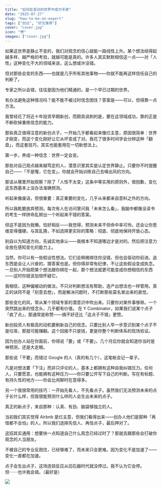 ```yaml
---
title: "如何在变动的世界中成为专家"
date: "2025-07-27"
slug: "how-to-be-an-expert"
tags: ["创业", "好文推荐"]
cover: "cover.jpg"
icon: "😎"
images: ["cover.jpg"]
---
```

如果这世界是静止不变的，我们对观念的信心就能一路线性上升。某个想法经得起越多样、越严格的考验，就越可能是真的。许多人其实默默相信这一点——对「人性」这种变化不大的领域来说，这么想或许没错。



但对那些会变的东西——也就是几乎所有其他事物——你就不能再这样信任自己的判断了。



专家之所以会错，往往是因为他们精通的，是一个早已过期的世界。



有办法避免这种情况吗？能不能不被过时信念困住？答案是——可以，但得靠一点方法。



我曾经花了将近十年投资早期新创，而颇具讽刺的是，要在这领域成功，靠的正是不断砍掉重练信念的能力。



那些真正值得注意的新创点子，一开始几乎都看起来像烂主意，原因很简单：世界才刚变，而这个变化刚好让它从坏变成了对。我花了很多时间学会分辨这种「翻盘」，而这套技巧，其实也能套用在一切新想法上。



第一步，养成一种信念：世界一定会变。



那些对自己观点越来越笃定的人，潜意识里其实是认定世界静止。只要你不时提醒自己——「不是喔，它在变」，你就会开始训练自己去嗅出风的方向。



那该从哪里开始观察？除了「人性不太变」这条中等实用的原则外，很抱歉，变化这东西基本上没办法准确预测。



听起来像废话，但很重要：真正重要的变化，几乎从来都来自意料之外的方向。



所以我乾脆放弃预测。每次有人在访问里问我「未来怎么看」，我脑中都像没读书的考生一样拼命乱掰出一个听起来不错的答案。



但这不是因为我懒。恰好相反——我觉得，预测未来不但命中率可怜，还会让你思维变得僵硬。与其乱猜，不如选择更实际的策略：彻底、彻底地保持开放心态。



别自以为知道方向，先诚实地承认——我根本不知道哪边才是对的。然后把注意力全放在感知变化的能力上。



当然，你可以有一些假设性想法。它们会稍微绑住你没错，但也会驱动你前进。追东西是会让人兴奋的，猜答案也是。但你得非常有纪律，不让这些假设变成执念。
一旦别人开始把某个想法跟你绑在一起，那个想法就更可能变成你想相信的东西——这时你就该加倍怀疑它。



我相信，这种偏被动的做法，不只对判断想法有帮助，连产出想法也一样管用。真正的诀窍不是「刻意去想」，而是解决问题时，不打断那些莫名冒出来的直觉。



那些变化的风，常从某个领域专家的潜意识中吹出来。只要你对某件事够熟，一个突然跳出来的怪念头，几乎都有价值。
在 Y Combinator，如果我们说某个点子「疯了点」，那通常是称赞——搞不好还比「这点子不错」更赞。



新创投资人有极高的动机要刷新自己的信念。只要比别人早一步意识到某个点子不是垃圾，那就可能赚翻。这个回报不只是钱，更是你整个判断体系的现场验证。



因为创办人站在你面前，你得说「要」或「不要」，几个月后你就会知道你当时是神预测，还是大走眼。



那些说「不要」而错过 Google 的人（真的有几个），这笔帐会记一辈子。



凡是对想法要「下注」而非只评论的人，基本上都拥有这种自我纠错压力。任何人，只要愿意，也能拥有这种压力——你只要公开写下自己的判断。写在有标题、有持久性的地方——你会比闲聊时在意得多。



另一个我很常用的技巧：一开始先看人，不先看点子。虽然我们无法预测未来的点子长什么样，但我很能预测什么样的人会生出未来的点子。



真正的新点子，来自那种：认真、有劲、脑袋够独立的人。



当初我们其实觉得 Airbnb 是烂主意，但我们看得出来——创办人他们是那种「再怪都不会怕」的人，所以我们选择先信人、再信点子，最后押对了。



这招其实通用：想要快一点知道自己什么观念已经过时了？那就去跟那些会打破你观念的人当朋友。



不被自己的专业反困住，已经够难了，而未来只会更难。因为变化不是加速了——变化一直都在加速。



点子会生出点子，这场连锁反应从旧石器时代就没停过。我不认为它会停。
但⋯⋯也许我会错。（最好是）




![](https://prod-files-secure.s3.us-west-2.amazonaws.com/112d0858-5090-4d34-a606-b75eb8d65fd2/46476355-9cf3-4e99-9b7a-3531bc426380/1000202064.png?X-Amz-Algorithm=AWS4-HMAC-SHA256&X-Amz-Content-Sha256=UNSIGNED-PAYLOAD&X-Amz-Credential=ASIAZI2LB466TOPIIGXX%2F20250820%2Fus-west-2%2Fs3%2Faws4_request&X-Amz-Date=20250820T064726Z&X-Amz-Expires=3600&X-Amz-Security-Token=IQoJb3JpZ2luX2VjEIf%2F%2F%2F%2F%2F%2F%2F%2F%2F%2FwEaCXVzLXdlc3QtMiJGMEQCICHwQnY40L4uZBY%2F%2FB8BmKi5GapAc73K%2BHH5YEZkEXaTAiB3hRqAtLAamRgo%2F5j4uKrq6omJJPADoynzjwmm2Zh9%2BiqIBAjQ%2F%2F%2F%2F%2F%2F%2F%2F%2F%2F8BEAAaDDYzNzQyMzE4MzgwNSIMyfDJTJfxMKtwiOalKtwDQJiF9Rlb87nUGAXKVbTI%2B7sr2ghGUceXHf%2FDTmUtdj6qZjSgCQ7pfkLjNrGMznC%2BGPpqMsRrItPn0sUlwcNgs9C16a1NPKzUdoMZwP8Ab%2BG3KjK0sTqGUeJCRc1nkv2BuMZsoWbr6AqrVdG%2BQvM6KxtMeTemn0QgReWzUJZDPN4mgb%2BADXZyWEtZ1EtwJ6QigVbBwpcevJyl8MXtwjlTKcMYFjQb73ptHfODWSojt17VvImzN9w1a5dHCaJZv4ICwiVmOIEGQh%2FSnIFAAlz1Rl37LgodSLqU9HM3EP0WeIuWxnqqzetpRtUl6L0%2Bus%2B9KMqZGwIKkBsc39D8bnMEyEJD5GStIxkO0xvABXH4HuH0C90Foc2lNWNLMUmW1kH%2FFuJCbWTKDfxWtkICsl2FKoaZ%2B%2F0oz47mGQP67U6zsWbvX9YyW3a1973pMc5KyXPLlUC%2BfkhsrPfS6F0Lq58tALIh1OblsHcXEiBVOAvUJrA2KihsbMatd4EYmoQkFc6GtCLP2UUL0ohBpHu2cCYK0B%2Bxx0YP9G%2BQqgaObkcIPXYfU8moxRihAXO0F0cI8Y6uHGVgYfwOEm8nKh4Hj%2B0mkoJPfAj7H6gphLOWQL7ciL6KARGO5pSgBbEHdQQwz9WVxQY6pgGEnfAQFJiOBaFAQCi3XgMoGgnpBFk3LgTZvWjMZTPd8GeJK5Q8YJJYw%2BID3Ameg45mM8hx8XWrs4rRxjfutoY1vF6JS5P6fl9QIbwBZFfUTViGhJtFkswHTAREqPSkKPypdMGbk4Xr5tfksKwQKopyus83I4RJPgi2nBjkjG7HV6n0CTlO5pqGLl7Htivi5HBLQH9r%2FOn818jdFIS7S8p7sxSSjxmg&X-Amz-Signature=8d4613e0d812d399679f62ac9ae2244e41cf2e7d39df42ab2b87d403aefd35b7&X-Amz-SignedHeaders=host&x-amz-checksum-mode=ENABLED&x-id=GetObject)


